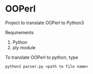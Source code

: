 # OOPerl
Project to translate OOPerl to Python3 

Requirements

1. Python
2. ply module

To translate OOPerl to python, type

`python3 parser.py <path to file name>` 


